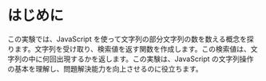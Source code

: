 # はじめに

この実験では、JavaScript を使って文字列の部分文字列の数を数える概念を探ります。文字列を受け取り、検索値を返す関数を作成します。この検索値は、文字列の中に何回出現するかを返します。この実験は、JavaScript の文字列操作の基本を理解し、問題解決能力を向上させるのに役立ちます。
